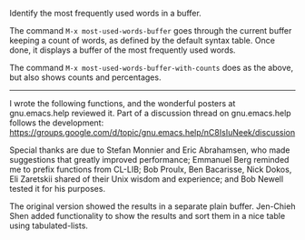 Identify the most frequently used words in a buffer.

The command
  `M-x most-used-words-buffer`
goes through the current buffer keeping a count of words, as defined by
the default syntax table.  Once done, it displays a buffer of the most
frequently used words.

The command
  `M-x most-used-words-buffer-with-counts`
does as the above, but also shows counts and percentages.

---

I wrote the following functions, and the wonderful posters at
gnu.emacs.help reviewed it.
Part of a discussion thread on gnu.emacs.help follows the
development:
https://groups.google.com/d/topic/gnu.emacs.help/nC8IsIuNeek/discussion

Special thanks are due to Stefan Monnier and Eric Abrahamsen, who made
suggestions that greatly improved performance; Emmanuel Berg reminded me
to prefix functions from CL-LIB; Bob Proulx, Ben Bacarisse, Nick Dokos,
Eli Zaretskii shared of their Unix wisdom and experience; and Bob Newell
tested it for his purposes.

The original version showed the results in a separate plain buffer.
Jen-Chieh Shen added functionality to show the results and sort them in
a nice table using tabulated-lists.